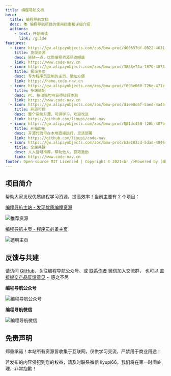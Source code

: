 ```yaml
---
title: 编程导航文档
hero:
  title: 编程导航文档
  desc: 📚 编程导航项目的使用指南和详细介绍
  actions:
    - text: 开始阅读
      link: /guide
features:
  - icon: https://gw.alipayobjects.com/zos/bmw-prod/d60657df-0822-4631-9d7c-e7a869c2f21c/k79dmz3q_w126_h126.png
    title: 发现资源
    desc: 轻轻一点，优质编程资源尽收眼底
    link: https://www.code-nav.cn
  - icon: https://gw.alipayobjects.com/zos/bmw-prod/3863e74a-7870-4874-b1e1-00a8cdf47684/kj9t7ww3_w144_h144.png
    title: 极简主页
    desc: 专为程序员定制的主页，酷炫方便
    link: https://home.code-nav.cn
  - icon: https://gw.alipayobjects.com/zos/bmw-prod/f093e060-726e-471c-a53e-e988ed3f560c/kj9t9sk7_w144_h144.png
    title: 多端适配
    desc: PC、移动端均可获得较好体验
    link: https://www.code-nav.cn
  - icon: https://gw.alipayobjects.com/zos/bmw-prod/d1ee0c6f-5aed-4a45-a507-339a4bfe076c/k7bjsocq_w144_h144.png
    title: 开源可控
    desc: 整个系统开源，可供学习，欢迎改进
    link: https://github.com/liyupi/code-nav
  - icon: https://gw.alipayobjects.com/zos/bmw-prod/881dc458-f20b-407b-947a-95104b5ec82b/k79dm8ih_w144_h144.png
    title: 开箱即用
    desc: 开源代码可在本地直接运行，灵活部署
    link: https://github.com/liyupi/code-nav
  - icon: https://gw.alipayobjects.com/zos/bmw-prod/b3e102cd-5dad-4046-a02a-be33241d1cc7/kj9t8oji_w144_h144.png
    title: 全民共建
    desc: 人人皆可推荐，帮助他人，获取激励
    link: https://www.code-nav.cn
footer: Open-source MIT Licensed | Copyright © 2021<br />Powered by [编程导航](https://www.code-nav.cn)
---
```


## 项目简介

帮助大家发现优质编程学习资源，提高效率！当前主要有 2 个项目：

[编程导航主站 - 发现优质编程资源](https://www.code-nav.cn) 

![推荐资源](https://636f-codenav-8grj8px727565176-1256524210.tcb.qcloud.la/assets/code-nav-recommend.png)

[编程导航主页 - 程序员必备主页](https://home.code-nav.cn)

![透明主页](https://636f-codenav-8grj8px727565176-1256524210.tcb.qcloud.la/assets/code-nav-home.png)


## 反馈与共建

请访问 [GitHub](https://github.com/liyupi/code-nav)、关注编程导航公众号、或 [联系作者](./author) 微信加入交流群，
也可以 [直接提交产品反馈意见](https://support.qq.com/products/303921) ~ 感之不尽

**编程导航公众号**

![编程导航公众号](https://636f-codenav-8grj8px727565176-1256524210.tcb.qcloud.la/assets/qrcode.jpg) 

**编程导航微信**

![编程导航微信](https://636f-codenav-8grj8px727565176-1256524210.tcb.qcloud.la/assets/wechat.jpg)


## 免责声明

郑重承诺！本站所有资源皆收集于互联网，仅供学习交流，严禁用于商业用途！

若发布的内容侵犯到您的权益，请及时联系微信 liyupi66，我们将在第一时间处理，非常抱歉！
